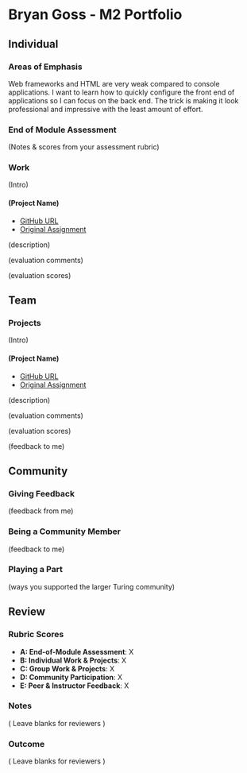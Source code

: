 
# Bryan Goss - M2 Portfolio

## Individual

### Areas of Emphasis

Web frameworks and HTML are very weak compared to console applications. I want to learn how to quickly configure the front end of applications so I can focus on the back end. The trick is making it look professional and impressive with the least amount of effort.

### End of Module Assessment

(Notes & scores from your assessment rubric)

### Work

(Intro)

#### (Project Name)

* [GitHub URL]()
* [Original Assignment]()

(description)

(evaluation comments)

(evaluation scores)

## Team

### Projects

(Intro)

#### (Project Name)

* [GitHub URL]()
* [Original Assignment]()

(description)

(evaluation comments)

(evaluation scores)

(feedback to me)

## Community

### Giving Feedback

(feedback from me)

### Being a Community Member

(feedback to me)

### Playing a Part

(ways you supported the larger Turing community)

## Review

### Rubric Scores

* **A: End-of-Module Assessment**: X
* **B: Individual Work & Projects**: X
* **C: Group Work & Projects**: X
* **D: Community Participation**: X
* **E: Peer & Instructor Feedback**: X

### Notes

( Leave blanks for reviewers )

### Outcome

( Leave blanks for reviewers )
